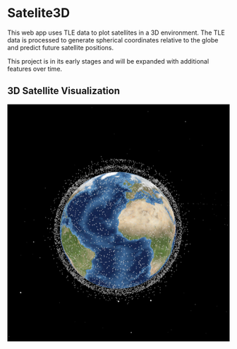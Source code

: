 # Satelite3D

This web app uses TLE data to plot satellites in a 3D environment. The TLE data is processed to generate spherical coordinates relative to the globe and predict future satellite positions.

This project is in its early stages and will be expanded with additional features over time.

## 3D Satellite Visualization
![3D Satellite Demo Image](img/Satellite3DImage.png)
